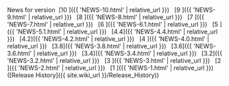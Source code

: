 News for version&nbsp;
[10 ]({{ 'NEWS-10.html'  | relative_url }}) &nbsp;
[9  ]({{ 'NEWS-9.html'   | relative_url }}) &nbsp;
[8  ]({{ 'NEWS-8.html'   | relative_url }}) &nbsp;
[7  ]({{ 'NEWS-7.html'   | relative_url }}) &nbsp;
[6  ]({{ 'NEWS-6.1.html' | relative_url }}) &nbsp;
[5  ]({{ 'NEWS-5.1.html' | relative_url }}) &nbsp;
[4.4]({{ 'NEWS-4.4.html' | relative_url }}) &nbsp;
[4.2]({{ 'NEWS-4.2.html' | relative_url }}) &nbsp;
[4  ]({{ 'NEWS-4.0.html' | relative_url }}) &nbsp;
[3.8]({{ 'NEWS-3.8.html' | relative_url }}) &nbsp;
[3.6]({{ 'NEWS-3.6.html' | relative_url }}) &nbsp;
[3.4]({{ 'NEWS-3.4.html' | relative_url }}) &nbsp;
[3.2]({{ 'NEWS-3.2.html' | relative_url }}) &nbsp;
[3  ]({{ 'NEWS-3.html'   | relative_url }}) &nbsp;
[2  ]({{ 'NEWS-2.html'   | relative_url }}) &nbsp;
[1  ]({{ 'NEWS-1.html'   | relative_url }}) &nbsp;
([Release History]({{ site.wiki_url }}/Release_History))

